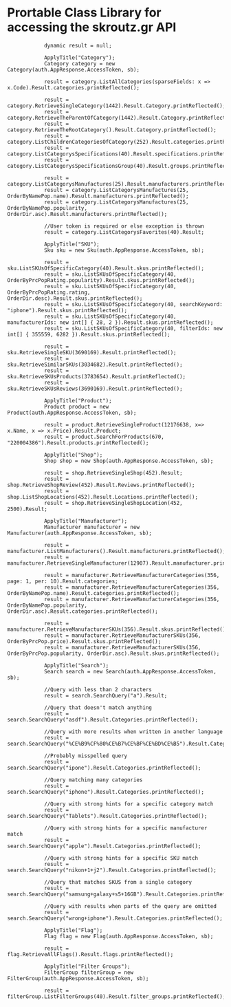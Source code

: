 # Prortable Class Library for accessing the skroutz.gr API

                dynamic result = null;

                ApplyTitle("Category");
                Category category = new Category(auth.AppResponse.AccessToken, sb);

                result = category.ListAllCategories(sparseFields: x => x.Code).Result.categories.printReflected();

                result = category.RetrieveSingleCategory(1442).Result.Category.printReflected();
                result = category.RetrieveTheParentOfCategory(1442).Result.Category.printReflected();
                result = category.RetrieveTheRootCategory().Result.Category.printReflected();
                result = category.ListChildrenCategoriesOfCategory(252).Result.categories.printReflected();
                result = category.ListCategorysSpecifications(40).Result.specifications.printReflected();
                result = category.ListCategorysSpecificationsGroup(40).Result.groups.printReflected();

                result = category.ListCategorysManufactures(25).Result.manufacturers.printReflected();
                result = category.ListCategorysManufactures(25, OrderByNamePop.name).Result.manufacturers.printReflected();
                result = category.ListCategorysManufactures(25, OrderByNamePop.popularity, OrderDir.asc).Result.manufacturers.printReflected();

                //User token is required or else exception is thrown
                result = category.ListCategorysFavorites(40).Result;

                ApplyTitle("SKU");
                Sku sku = new Sku(auth.AppResponse.AccessToken, sb);

                result = sku.ListSKUsOfSpecificCategory(40).Result.skus.printReflected();
                result = sku.ListSKUsOfSpecificCategory(40, OrderByPrcPopRating.popularity).Result.skus.printReflected();
                result = sku.ListSKUsOfSpecificCategory(40, OrderByPrcPopRating.rating, OrderDir.desc).Result.skus.printReflected();
                result = sku.ListSKUsOfSpecificCategory(40, searchKeyword: "iphone").Result.skus.printReflected();
                result = sku.ListSKUsOfSpecificCategory(40, manufacturerIds: new int[] { 28, 2 }).Result.skus.printReflected();
                result = sku.ListSKUsOfSpecificCategory(40, filterIds: new int[] { 355559, 6282 }).Result.skus.printReflected();

                result = sku.RetrieveSingleSKU(3690169).Result.printReflected();
                result = sku.RetrieveSimilarSKUs(3034682).Result.printReflected();
                result = sku.RetrieveSKUsProducts(3783654).Result.printReflected();
                result = sku.RetrieveSKUsReviews(3690169).Result.printReflected();

                ApplyTitle("Product");
                Product product = new Product(auth.AppResponse.AccessToken, sb);

                result = product.RetrieveSingleProduct(12176638, x=> x.Name, x => x.Price).Result.Product;
                result = product.SearchForProducts(670, "220004386").Result.products.printReflected();

                ApplyTitle("Shop");
                Shop shop = new Shop(auth.AppResponse.AccessToken, sb);

                result = shop.RetrieveSingleShop(452).Result;
                result = shop.RetrieveShopReview(452).Result.Reviews.printReflected();
                result = shop.ListShopLocations(452).Result.Locations.printReflected();
                result = shop.RetrieveSingleShopLocation(452, 2500).Result;

                ApplyTitle("Manufacturer");
                Manufacturer manufacturer = new Manufacturer(auth.AppResponse.AccessToken, sb);

                result = manufacturer.ListManufacturers().Result.manufacturers.printReflected();
                result = manufacturer.RetrieveSingleManufacturer(12907).Result.manufacturer.printReflected();

                result = manufacturer.RetrieveManufacturerCategories(356, page: 1, per: 10).Result.categories;
                result = manufacturer.RetrieveManufacturerCategories(356, OrderByNamePop.name).Result.categories.printReflected();
                result = manufacturer.RetrieveManufacturerCategories(356, OrderByNamePop.popularity, OrderDir.asc).Result.categories.printReflected();

                result = manufacturer.RetrieveManufacturerSKUs(356).Result.skus.printReflected();
                result = manufacturer.RetrieveManufacturerSKUs(356, OrderByPrcPop.price).Result.skus.printReflected();
                result = manufacturer.RetrieveManufacturerSKUs(356, OrderByPrcPop.popularity, OrderDir.asc).Result.skus.printReflected();

                ApplyTitle("Search");
                Search search = new Search(auth.AppResponse.AccessToken, sb);

                //Query with less than 2 characters
                result = search.SearchQuery("a").Result;

                //Query that doesn't match anything
                result = search.SearchQuery("asdf").Result.Categories.printReflected();

                //Query with more results when written in another language
                result = search.SearchQuery("%CE%B9%CF%80%CE%B7%CE%BF%CE%BD%CE%B5").Result.Categories.printReflected();

                //Probably misspelled query
                result = search.SearchQuery("ipone").Result.Categories.printReflected();

                //Query matching many categories
                result = search.SearchQuery("iphone").Result.Categories.printReflected();

                //Query with strong hints for a specific category match
                result = search.SearchQuery("Tablets").Result.Categories.printReflected();

                //Query with strong hints for a specific manufacturer match
                result = search.SearchQuery("apple").Result.Categories.printReflected();

                //Query with strong hints for a specific SKU match
                result = search.SearchQuery("nikon+1+j2").Result.Categories.printReflected();

                //Query that matches SKUS from a single category
                result = search.SearchQuery("samsung+galaxy+s5+16GB").Result.Categories.printReflected();

                //Query with results when parts of the query are omitted
                result = search.SearchQuery("wrong+iphone").Result.Categories.printReflected();

                ApplyTitle("Flag");
                Flag flag = new Flag(auth.AppResponse.AccessToken, sb);

                result = flag.RetrieveAllFlags().Result.flags.printReflected();

                ApplyTitle("Filter Groups");
                FilterGroup filterGroup = new FilterGroup(auth.AppResponse.AccessToken, sb);

                result = filterGroup.ListFilterGroups(40).Result.filter_groups.printReflected();
